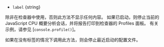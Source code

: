 <!-- YAML
added: v8.0.0
-->
* `label` {string}

除非在检查器中使用，否则此方法不显示任何内容。 
如果已启动，则停止当前的 JavaScript CPU 概要分析会话，并将报告打印到检查器的 Profiles 面板。 
有关示例，请参见 [`console.profile()`]。

如果在没有标签的情况下调用此方法，则会停止最近启动的配置文件。

